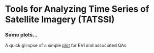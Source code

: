 # Tools for Analyzing Time Series of Satellite Imagery (TATSSI)

### Some plots...
A quick glimpse of a simple [plot](scratch/plotty/VI_QA.html) for EVI and associated QAs 
